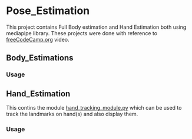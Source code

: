 # Pose_Estimation
This project contains Full Body estimation and Hand Estimation both using mediapipe library. These projects were done with reference to
[freeCodeCamp.org](https://www.youtube.com/watch?v=01sAkU_NvOY) video.

## Body_Estimations

### Usage

## Hand_Estimation
This contins the module [hand_tracking_module.py](./Hand_Estimation/Codes/hand_tracking_module.py) which can be used to track the landmarks on hand(s) and also display them.

### Usage